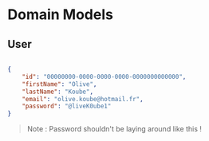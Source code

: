 # Domain Models

## User

```json

{
	"id": "00000000-0000-0000-0000-0000000000000",
	"firstName": "Olive",
	"lastName": "Koube",
	"email": "olive.koube@hotmail.fr",
	"password": "@liveK0ube1"
}

```

> Note : Password shouldn't be laying around like this !